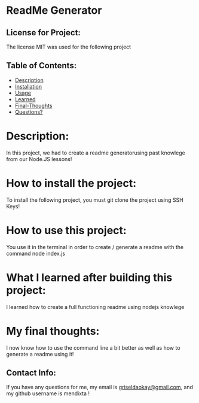  
  
# ReadMe Generator

## License for Project:
The license MIT was used for the following project

## Table of Contents:
* [Description](#description)
* [Installation](#installation)
* [Usage](#usage)
* [Learned](#learned)
* [Final-Thoughts](#thoughts)
* [Questions?](#email)



# Description:
In this project, we had to create a readme generatorusing past knowlege from our Node.JS lessons!

# How to install the project:
To install the following project, you must git clone the project using SSH Keys! 

# How to use this project:
You use it in the terminal in order to create / generate a readme with the command node index.js

# What I learned after building this project:
I learned how to create a full functioning readme using nodejs knowlege 

# My final thoughts:
I now know how to use the command line a bit better as well as how to generate a readme using it!

## Contact Info:

If you have any questions for me, my email is griseldaokay@gmail.com, and my github username is mendixta !

